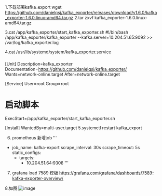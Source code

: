 1.下载部署kafka_export
 wget https://github.com/danielqsj/kafka_exporter/releases/download/v1.6.0/kafka_exporter-1.6.0.linux-amd64.tar.gz
2.tar zxvf kafka_exporter-1.6.0.linux-amd64.tar.gz 

3.cat /app/kafka_exporter/start_kafka_exporter.sh
#!/bin/bash
/app/kafka_exporter/kafka_exporter --kafka.server=10.204.51.65:9092 >> /var/log/kafka_exporter.log

4.cat /usr/lib/systemd/system/kafka_exporter.service
#####
[Unit]
Description=kafka_exporter
Documentation=https://github.com/danielqsj/kafka_exporter/
Wants=network-online.target
After=network-online.target


[Service]
User=root
Group=root
# 启动脚本
ExecStart=/app/kafka_exporter/start_kafka_exporter.sh


[Install]
WantedBy=multi-user.target
5.systemctl restart kafka_export

6. prometheus 新增job
'''
- job_name: kafka-export
  scrape_interval: 30s
  scrape_timeout: 5s
  static_configs:
  - targets:
    - 10.204.51.64:9308
'''

7. grafana  load 7589 模板
https://grafana.com/grafana/dashboards/7589-kafka-exporter-overview/

8.如图
![image](https://github.com/Lincoln-dac/kube-linux/blob/master/pic/20230410134018.png)

